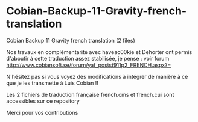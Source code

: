 Cobian-Backup-11-Gravity-french-translation
===========================================

Cobian Backup 11 Gravity french translation (2 files)

Nos travaux en complémentarité avec haveac00kie et Dehorter ont permis d'aboutir à cette traduction assez stabilisée, je pense : voir forum http://www.cobiansoft.se/forum/yaf_postst911p2_FRENCH.aspx?=

N'hésitez pas si vous voyez des modifications à intégrer de manière à ce que je les transmette à Luis Cobian !!

Les 2 fichiers de traduction française french.cms et french.cui sont accessibles sur ce repository

Merci pour vos contributions
